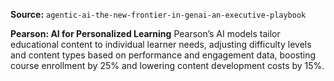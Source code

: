 **Source:** `agentic-ai-the-new-frontier-in-genai-an-executive-playbook`

**Pearson: AI for Personalized Learning**
Pearson’s AI models tailor educational content to individual learner needs, adjusting difficulty levels and content types based on performance and engagement data, boosting course enrollment by 25% and lowering content development costs by 15%.

